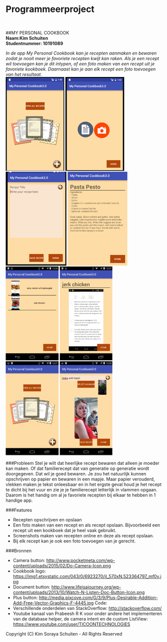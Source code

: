 # Programmeerproject
<br>

##MY PERSONAL COOKBOOK
<br>
**Naam:Kim Schuiten<br>
Studentnummer: 10191089**

*In de app My Personal Cookbook kan je recepten aanmaken en bewaren zodat je nooit meer je favoriete recepten kwijt kan raken. Als je een recept wil toevoegen kan je dit intypen, of een foto maken van een recept uit je favoriete kookboek. Daarnaast kan je aan elk recept een foto toevoegen van het resultaat.* <br>
<img src="doc/Schermafbeelding 2016-06-23 om 13.44.10.png" height="300"></img>
<img src="doc/Schermafbeelding 2016-06-23 om 13.44.34.png" height="300"></img>
<img src="doc/Schermafbeelding 2016-06-23 om 14.06.46.png" height="300"></img>
<img src="doc/Schermafbeelding 2016-06-23 om 14.07.06.png" height="300"></img>
<img src="doc/Screenshot_2016-06-23-13-36-53.png" height="300"></img>
<img src="doc/Screenshot_2016-06-23-13-37-08.png" height="300"></img>
<img src="doc/Screenshot_2016-06-23-13-37-15.png" height="300"></img>
<img src="doc/Screenshot_2016-06-23-13-38-12.png" height="300"></img>

###Probleem
Stel je wilt dat heerlijke recept bewaren dat alleen je moeder kan maken. Of dat familierecept dat van generatie op generatie wordt doorgegeven. Dat wil je goed bewaren. Je zou het natuurlijk kunnen opschrijven op papier en bewaren in een mapje. Maar papier verouderd, vlekken maken je tekst onleesbaar en in het ergste geval houd je het recept te dicht bij het vuur en zie je je familierecept letterlijk in vlammen opgaan. Daarom is het handig om al je favoriete recepten bij elkaar te hebben in 1 handige app.

###Features
- Recepten opschrijven en opslaan
- Een foto maken van een recept en als recept opslaan. Bijvoorbeeld een recept uit een kookboek dat je heel vaak gebruikt.
- Screenshots maken van recepten online en deze als recept opslaan.
- Bij elk recept kan je ook een foto toevoegen van je gerecht.

###Bronnen
- Camera button: http://www.pocketmeta.com/wp-content/uploads/2015/02/Do-Camera-Icon.png
- Cookbook logo: https://img1.etsystatic.com/043/0/6923270/il_570xN.523364797_mf0v.jpg
- Document button: http://www.lifeisajourney.org/wp-content/uploads/2013/10/Watch-N-Listen-Doc-Button-Icon.png
- Plus button: http://media.pixcove.com/G/3/9/Plus-Desirable-Addition-Add-Free-Vector-Graphics-F-4445.jpg
Code:
- Verschillende onderdelen van StackOverflow: http://stackoverflow.com/
- Youtube kanaal van Prabeesh R K voor onder andere het implementeren van de database helper, de camera intent en de custom ListView: https://www.youtube.com/user/TICOONTECHNOLOGIES

Copyright (C) Kim Soraya Schuiten - All Rights Reserved
